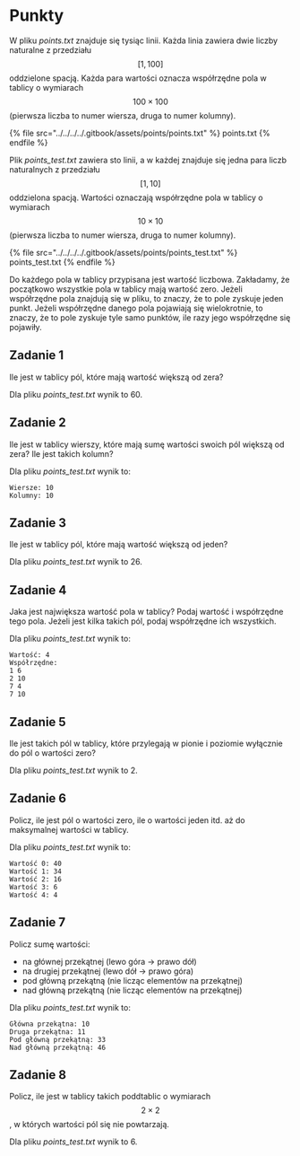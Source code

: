 # Punkty

W pliku *points.txt* znajduje się tysiąc linii. Każda linia zawiera dwie liczby naturalne z przedziału $$[1, 100]$$ oddzielone spacją. Każda para wartości oznacza współrzędne pola w tablicy o wymiarach $$100\times100$$ (pierwsza liczba to numer wiersza, druga to numer kolumny). 

{% file src="../../../../.gitbook/assets/points/points.txt" %}
points.txt
{% endfile %}

Plik *points_test.txt* zawiera sto linii, a w każdej znajduje się jedna para liczb naturalnych z przedziału $$[1, 10]$$ oddzielona spacją. Wartości oznaczają współrzędne pola w tablicy o wymiarach $$10\times10$$ (pierwsza liczba to numer wiersza, druga to numer kolumny).

{% file src="../../../../.gitbook/assets/points/points_test.txt" %}
points_test.txt
{% endfile %}

Do każdego pola w tablicy przypisana jest wartość liczbowa. Zakładamy, że początkowo wszystkie pola w tablicy mają wartość zero. Jeżeli współrzędne pola znajdują się w pliku, to znaczy, że to pole zyskuje jeden punkt. Jeżeli współrzędne danego pola pojawiają się wielokrotnie, to znaczy, że to pole zyskuje tyle samo punktów, ile razy jego współrzędne się pojawiły.

## Zadanie 1

Ile jest w tablicy pól, które mają wartość większą od zera? 

Dla pliku *points_test.txt* wynik to 60.

## Zadanie 2

Ile jest w tablicy wierszy, które mają sumę wartości swoich pól większą od zera? Ile jest takich kolumn? 

Dla pliku *points_test.txt* wynik to:

```
Wiersze: 10
Kolumny: 10
```

## Zadanie 3

Ile jest w tablicy pól, które mają wartość większą od jeden? 

Dla pliku *points_test.txt* wynik to 26.

## Zadanie 4

Jaka jest największa wartość pola w tablicy? Podaj wartość i współrzędne tego pola. Jeżeli jest kilka takich pól, podaj współrzędne ich wszystkich. 

Dla pliku *points_test.txt* wynik to:

```
Wartość: 4
Współrzędne:
1 6
2 10
7 4
7 10
```

## Zadanie 5

Ile jest takich pól w tablicy, które przylegają w pionie i poziomie wyłącznie do pól o wartości zero? 

Dla pliku *points_test.txt* wynik to 2.

## Zadanie 6

Policz, ile jest pól o wartości zero, ile o wartości jeden itd. aż do maksymalnej wartości w tablicy. 

Dla pliku *points_test.txt* wynik to:

```
Wartość 0: 40
Wartość 1: 34
Wartość 2: 16
Wartość 3: 6
Wartość 4: 4
```

## Zadanie 7

Policz sumę wartości:

- na głównej przekątnej (lewo góra -> prawo dół)
- na drugiej przekątnej (lewo dół -> prawo góra)
- pod główną przekątną (nie licząc elementów na przekątnej)
- nad główną przekątną (nie licząc elementów na przekątnej)

Dla pliku *points_test.txt* wynik to:

```
Główna przekątna: 10
Druga przekątna: 11
Pod główną przekątną: 33
Nad główną przekątną: 46
```

## Zadanie 8

Policz, ile jest w tablicy takich poddtablic o wymiarach $$2\times2$$, w których wartości pól się nie powtarzają.

Dla pliku *points_test.txt* wynik to 6.
